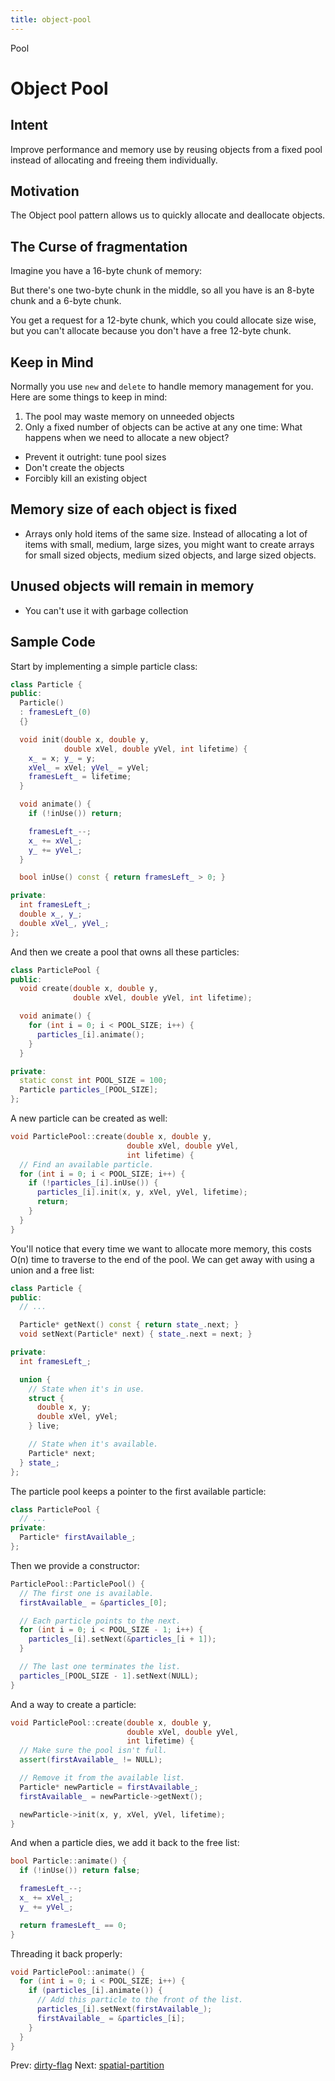 ```yaml
---
title: object-pool
---
```


Pool

# Object Pool

## Intent

Improve performance and memory use by reusing objects from a fixed pool
instead of allocating and freeing them individually.

## Motivation

The Object pool pattern allows us to quickly allocate and deallocate
objects.

## The Curse of fragmentation

Imagine you have a 16-byte chunk of memory:

But there's one two-byte chunk in the middle, so all you have is an
8-byte chunk and a 6-byte chunk.

You get a request for a 12-byte chunk, which you could allocate size
wise, but you can't allocate because you don't have a free 12-byte
chunk.

## Keep in Mind

Normally you use `new` and `delete` to handle memory management for you.
Here are some things to keep in mind:

1.  The pool may waste memory on unneeded objects
2.  Only a fixed number of objects can be active at any one time: What
    happens when we need to allocate a new object?

- Prevent it outright: tune pool sizes
- Don't create the objects
- Forcibly kill an existing object

## Memory size of each object is fixed

- Arrays only hold items of the same size. Instead of allocating a lot
  of items with small, medium, large sizes, you might want to create
  arrays for small sized objects, medium sized objects, and large
  sized objects.

## Unused objects will remain in memory

- You can't use it with garbage collection

## Sample Code

Start by implementing a simple particle class:

```cpp
class Particle {
public:
  Particle()
  : framesLeft_(0)
  {}

  void init(double x, double y,
            double xVel, double yVel, int lifetime) {
    x_ = x; y_ = y;
    xVel_ = xVel; yVel_ = yVel;
    framesLeft_ = lifetime;
  }

  void animate() {
    if (!inUse()) return;

    framesLeft_--;
    x_ += xVel_;
    y_ += yVel_;
  }

  bool inUse() const { return framesLeft_ > 0; }

private:
  int framesLeft_;
  double x_, y_;
  double xVel_, yVel_;
};
```

And then we create a pool that owns all these particles:

```cpp
class ParticlePool {
public:
  void create(double x, double y,
              double xVel, double yVel, int lifetime);

  void animate() {
    for (int i = 0; i < POOL_SIZE; i++) {
      particles_[i].animate();
    }
  }

private:
  static const int POOL_SIZE = 100;
  Particle particles_[POOL_SIZE];
};
```

A new particle can be created as well:

```cpp
void ParticlePool::create(double x, double y,
                          double xVel, double yVel,
                          int lifetime) {
  // Find an available particle.
  for (int i = 0; i < POOL_SIZE; i++) {
    if (!particles_[i].inUse()) {
      particles_[i].init(x, y, xVel, yVel, lifetime);
      return;
    }
  }
}
```

You'll notice that every time we want to allocate more memory, this
costs O(n) time to traverse to the end of the pool. We can get away with
using a union and a free list:

```cpp
class Particle {
public:
  // ...

  Particle* getNext() const { return state_.next; }
  void setNext(Particle* next) { state_.next = next; }

private:
  int framesLeft_;

  union {
    // State when it's in use.
    struct {
      double x, y;
      double xVel, yVel;
    } live;

    // State when it's available.
    Particle* next;
  } state_;
};
```

The particle pool keeps a pointer to the first available particle:

```cpp
class ParticlePool {
  // ...
private:
  Particle* firstAvailable_;
};
```

Then we provide a constructor:

```cpp
ParticlePool::ParticlePool() {
  // The first one is available.
  firstAvailable_ = &particles_[0];

  // Each particle points to the next.
  for (int i = 0; i < POOL_SIZE - 1; i++) {
    particles_[i].setNext(&particles_[i + 1]);
  }

  // The last one terminates the list.
  particles_[POOL_SIZE - 1].setNext(NULL);
}
```

And a way to create a particle:

```cpp
void ParticlePool::create(double x, double y,
                          double xVel, double yVel,
                          int lifetime) {
  // Make sure the pool isn't full.
  assert(firstAvailable_ != NULL);

  // Remove it from the available list.
  Particle* newParticle = firstAvailable_;
  firstAvailable_ = newParticle->getNext();

  newParticle->init(x, y, xVel, yVel, lifetime);
}
```

And when a particle dies, we add it back to the free list:

```cpp
bool Particle::animate() {
  if (!inUse()) return false;

  framesLeft_--;
  x_ += xVel_;
  y_ += yVel_;

  return framesLeft_ == 0;
}
```

Threading it back properly:

```cpp
void ParticlePool::animate() {
  for (int i = 0; i < POOL_SIZE; i++) {
    if (particles_[i].animate()) {
      // Add this particle to the front of the list.
      particles_[i].setNext(firstAvailable_);
      firstAvailable_ = &particles_[i];
    }
  }
}
```

Prev: [dirty-flag](dirty-flag.md) Next:
[spatial-partition](spatial-partition.md)
